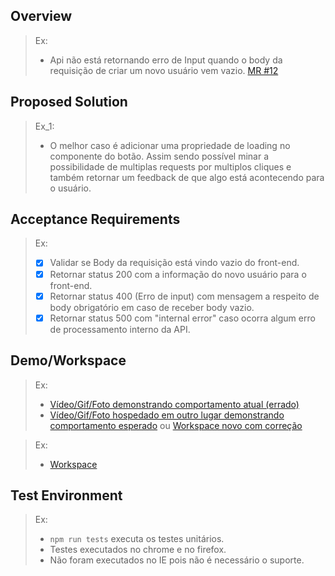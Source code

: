 <!-- NÃO DEIXE NADA DO BOILERPLATE QUE NÃO SEJA ÚTIL A DESCRIÇÃO DO SEU MR -->

## Overview
<!-- Uma explicação do porque este hotfix é necessário.
Caso este erro o qual está sendo corrigido em forma de hotfix tenha origem em algum MR de fácil acesso, o link do MR anterior se torna necessário para facilitar a inserção do contexto da correção. -->

>Ex: 
> - Api não está retornando erro de Input quando o body da requisição de criar um novo usuário vem vazio. [MR #12]()

## Proposed Solution

<!--
Solução proposta para o dado problema e por qual motivo essa solução foi escolhida. 
-->

>Ex_1: 
>- O melhor caso é adicionar uma propriedade de loading no componente do botão. Assim sendo possível minar a possibilidade de multiplas requests por multiplos cliques e também retornar um feedback de que algo está acontecendo para o usuário.

## Acceptance Requirements
<!-- Requisitos de aceitação do seu Hotfix. -->

>Ex:
> - [x] Validar se Body da requisição está vindo vazio do front-end.
> - [x] Retornar status 200 com a informação do novo usuário para o front-end.
> - [x] Retornar status 400 (Erro de input) com mensagem a respeito de body obrigatório em caso de receber body vazio.
> - [x] Retornar status 500 com "internal error" caso ocorra algum erro de processamento interno da API.

## Demo/Workspace
<!-- Workspace ou forma simples de demonstração. -->

>Ex: 
>- [Vídeo/Gif/Foto demonstrando comportamento atual (errado)](https://gitlab.com/)
>- [Vídeo/Gif/Foto hospedado em outro lugar demonstrando comportamento esperado](https://gitlab.com/) ou [Workspace novo com correção](https://gitlab.com/)

>Ex:
>- [Workspace]()

## Test Environment
<!-- Como reproduzir testes unitários/integração e em quais ambientes tais testes ocorreram ou são possíveis de ser executados, se aplicável, um overview do coverage. -->

>Ex: 
>- ```npm run tests``` executa os testes unitários.
>- Testes executados no chrome e no firefox.
>- Não foram executados no IE pois não é necessário o suporte.